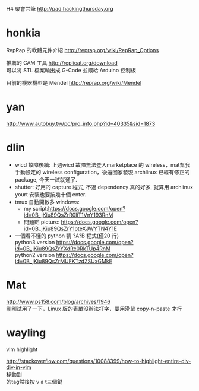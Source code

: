 H4 聚會共筆 <http://pad.hackingthursday.org>   


# honkia

RepRap 的軟體元件介紹
<http://reprap.org/wiki/RepRap_Options>  

推薦的 CAM 工具
<http://replicat.org/download>  
可以將 STL 檔案輸出成 G-Code 並餵給 Arduino 控制板

目前的機器機型是 Mendel
<http://reprap.org/wiki/Mendel>  

# yan 

<http://www.autobuy.tw/pc/pro_info.php?id=40335&sid=1873>  

# dlin

* wicd 故障後續: 上週wicd 故障無法登入marketplace 的 wireless，mat幫我手動設定的 wireless configuration，後還回家發現 archlinux  已經有修正的 package, 今天一試就通了.
* shutter: 好用的 capture 程式,  不過 dependency 真的好多, 就算用 archlinux yourt 安裝也要按幾十個 enter.
* tmux 自動開啟多 windows: 
   * my script:<https://docs.google.com/open?id=0B_jKiu89QsZrR0liT1VnY193RnM>  
   * 問題點 picture: <https://docs.google.com/open?id=0B_jKiu89QsZrY1pteXJWYTN4Y1E>   
* 一個看不懂的 python 猜 ?A?B 程式(僅20 行)  
  python3 version <https://docs.google.com/open?id=0B_jKiu89QsZrYXdRc0RkTUp4RnM>  
  python2 version <https://docs.google.com/open?id=0B_jKiu89QsZrMUFKTzdZSUxGMkE>  

# Mat

<http://www.ps158.com/blog/archives/1946>  
剛剛試用了一下，Linux 版的表單沒辦法打字，要用滑鼠 copy-n-paste 才行

# wayling

vim highlight <div>
<http://stackoverflow.com/questions/10088399/how-to-highlight-entire-div-div-in-vim>  
移動到 <div> 的tag然後按 v a t三個鍵